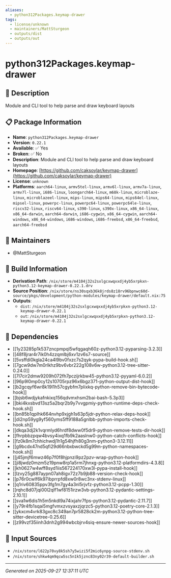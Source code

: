 ```yaml
---
aliases:
  - python312Packages.keymap-drawer
tags:
  - license/unknown
  - maintainers/MattSturgeon
  - outputs/dist
  - outputs/out
---
```


# python312Packages.keymap-drawer

## 📝 Description

Module and CLI tool to help parse and draw keyboard layouts

## 📋 Package Information

- **Name**: `python312Packages.keymap-drawer`
- **Version**: `0.22.1`
- **Available**: ✅ Yes
- **Broken**: ✅ No
- **Description**: Module and CLI tool to help parse and draw keyboard layouts
- **Homepage**: [https://github.com/caksoylar/keymap-drawer](https://github.com/caksoylar/keymap-drawer)
- **License**: `unknown`
- **Platforms**: `aarch64-linux`, `armv5tel-linux`, `armv6l-linux`, `armv7a-linux`, `armv7l-linux`, `i686-linux`, `loongarch64-linux`, `m68k-linux`, `microblaze-linux`, `microblazeel-linux`, `mips-linux`, `mips64-linux`, `mips64el-linux`, `mipsel-linux`, `powerpc-linux`, `powerpc64-linux`, `powerpc64le-linux`, `riscv32-linux`, `riscv64-linux`, `s390-linux`, `s390x-linux`, `x86_64-linux`, `x86_64-darwin`, `aarch64-darwin`, `i686-cygwin`, `x86_64-cygwin`, `aarch64-windows`, `x86_64-windows`, `i686-windows`, `i686-freebsd`, `x86_64-freebsd`, `aarch64-freebsd`
## 👥 Maintainers

- @MattSturgeon


## 🔧 Build Information

- **Derivation Path**: `/nix/store/m4104j32s2sxlgcxwqxxdj4yb5xrpkxn-python3.12-keymap-drawer-0.22.1.drv`
- **Source Position**: `/nix/store/ns30sqxb36k8jrds8z18rv96bpnwc60d-source/pkgs/development/python-modules/keymap-drawer/default.nix:75`
- **Outputs**:
  - `dist`:  `/nix/store/m4104j32s2sxlgcxwqxxdj4yb5xrpkxn-python3.12-keymap-drawer-0.22.1`
  - `out`:  `/nix/store/m4104j32s2sxlgcxwqxxdj4yb5xrpkxn-python3.12-keymap-drawer-0.22.1`

## 🔗 Dependencies

- [[1y23285p1k537zncpmpql5wfqgaqh60z-python3.12-pyparsing-3.2.3]]
- [[48f8jrar4r7ik0h4zzqmlbj6xv1zv6s7-source]]
- [[5vsffdi0kgla24ca4l9bv0fxzc7s2qyk-pypa-build-hook.sh]]
- [[7gcw9dw7m0rlkhz9bv6vbr222g108v6w-python3.12-tree-sitter-0.24.0]]
- [[7l7cir2dmw9209h072fh7pczijrkbw45-python3.12-pyyaml-6.0.2]]
- [[96p9l0mp0cy12s10705rpz96x6bgz371-python-output-dist-hook]]
- [[b2gcqyf6wr8k19l1h57cgybfm7plixkq-python-remove-bin-bytecode-hook]]
- [[bjsb6wdjykafnkixq156qdvmxhsm2bai-bash-5.3p3]]
- [[bki4kxsbvd13sz5a2bqr2b9y7vvgpmiy-python-runtime-deps-check-hook.sh]]
- [[bn85b1qplhk664nvhp9xjgh1s63p5jdr-python-relax-deps-hook]]
- [[di2np59yg9yf560yms5ff9188a5gnlbb-python-imports-check-hook.sh]]
- [[dkqa3dj2k1vqrmlyd6hrdf8dww0f5dr9-python-remove-tests-dir-hook]]
- [[fhrpbbzpqw4bvsy4ixq1fb9k2aaslnw0-python-catch-conflicts-hook]]
- [[fz0k8m7chhichwdj1h1g54hjfh80g3nm-python3-3.12.11]]
- [[g9bcdx47nd5qfi29d66nbxbwckd5g99m-python-namespaces-hook.sh]]
- [[j45jmjf6mwz46p7f0f8hjpnzi9pz2pzv-wrap-python-hook]]
- [[ji8jwdz0mzm5z19pnw8rp1a5rm7jhnxg-python3.12-platformdirs-4.3.8]]
- [[kh0627w4wff8syd1iis567224170xw3l-pypa-install-hook]]
- [[lzvy25g887aypn07ah8igv72z7b9jb88-version-check-hook]]
- [[p76r0cwlf6k97ibprrpfd8xw0r8wc3nx-stdenv-linux]]
- [[q1riv60835ppv3fg1m7gy4a3nl5rjvfz-python3.12-pcpp-1.30]]
- [[rqhc8d07jqi00l2qlf1wf8151irzw3vb-python3.12-pydantic-settings-2.10.1]]
- [[sva1w6dis1h5m5nkdl9a74ixjahr7fps-python3.12-pydantic-2.11.7]]
- [[y79r4fb1sqai5mgfvmxzvsyaxzjqrzc5-python3.12-poetry-core-2.1.3]]
- [[ykxcm4vrk83gxc8c349an7pr5828ck2m-python3.12-python-tree-sitter-devicetree-0.25.6]]
- [[z99vzf35iinh3dnh2g994wbcbjrv4siq-ensure-newer-sources-hook]]

## 📁 Input Sources

- `/nix/store/l622p70vy8k5sh7y5wizi5f2mic6ynpg-source-stdenv.sh`
- `/nix/store/shkw4qm9qcw5sc5n1k5jznc83ny02r39-default-builder.sh`

---
*Generated on 2025-09-27 12:37:11 UTC*

